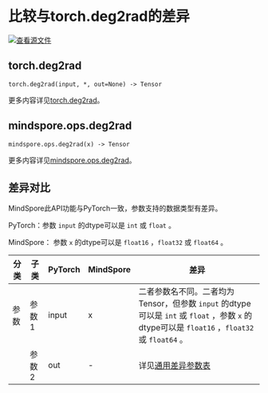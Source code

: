 # 比较与torch.deg2rad的差异

[![查看源文件](https://mindspore-website.obs.cn-north-4.myhuaweicloud.com/website-images/r2.3.q1/resource/_static/logo_source.svg)](https://gitee.com/mindspore/docs/blob/r2.3.q1/docs/mindspore/source_zh_cn/note/api_mapping/pytorch_diff/deg2rad.md)

## torch.deg2rad

```text
torch.deg2rad(input, *, out=None) -> Tensor
```

更多内容详见[torch.deg2rad](https://pytorch.org/docs/1.8.1/generated/torch.deg2rad.html)。

## mindspore.ops.deg2rad

```text
mindspore.ops.deg2rad(x) -> Tensor
```

更多内容详见[mindspore.ops.deg2rad](https://www.mindspore.cn/docs/zh-CN/r2.3.0rc1/api_python/ops/mindspore.ops.deg2rad.html)。

## 差异对比

MindSpore此API功能与PyTorch一致，参数支持的数据类型有差异。

PyTorch：参数 `input` 的dtype可以是 ``int`` 或 ``float`` 。

MindSpore： 参数 `x` 的dtype可以是 ``float16`` ，``float32`` 或 ``float64`` 。

| 分类 | 子类 |PyTorch | MindSpore | 差异 |
| --- | --- | --- | --- |---|
| 参数 | 参数1 | input | x | 二者参数名不同。二者均为Tensor，但参数 `input` 的dtype可以是 ``int`` 或 ``float`` ，参数 `x` 的dtype可以是 ``float16`` ，``float32`` 或 ``float64`` 。|
|      | 参数2 | out | - | 详见[通用差异参数表](https://www.mindspore.cn/docs/zh-CN/r2.3.0rc1/note/api_mapping/pytorch_api_mapping.html#通用差异参数表) |
